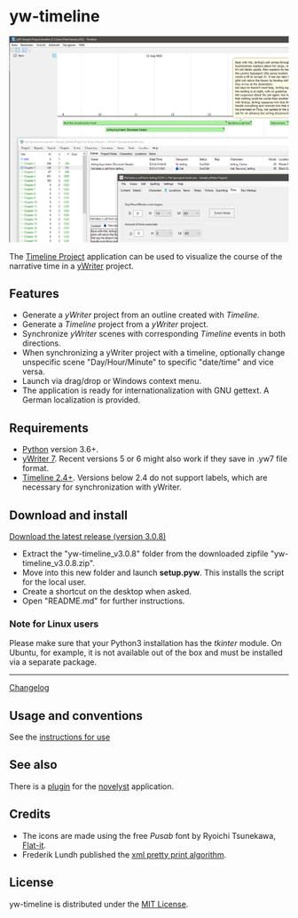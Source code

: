 # yw-timeline

[![Screenshot: Example](Screenshots/screen01.png)](https://raw.githubusercontent.com/peter88213/yw-timeline/main/docs/Screenshots/screen01.png)

The [Timeline Project](http://thetimelineproj.sourceforge.net/) application 
can be used to visualize the course of the narrative time in a 
[yWriter](http://spacejock.com/yWriter7.html) project.


## Features

- Generate a *yWriter* project from an outline created with *Timeline*.
- Generate a *Timeline* project from a *yWriter* project.
- Synchronize *yWriter* scenes with corresponding *Timeline* events in both directions.
- When synchronizing a yWriter project with a timeline, optionally change unspecific scene "Day/Hour/Minute" to specific "date/time" and vice versa.
- Launch via drag/drop or Windows context menu.
- The application is ready for internationalization with GNU gettext. A German localization is provided. 


## Requirements

- [Python](https://www.python.org/) version 3.6+.
- [yWriter 7](http://spacejock.com/yWriter7.html). Recent versions 5 or 6 might also work if they save in .yw7 file format.
- [Timeline 2.4+](https://sourceforge.net/projects/thetimelineproj/). Versions below 2.4 do not support labels, which are necessary for synchronization with yWriter.


## Download and install

[Download the latest release (version 3.0.8)](https://raw.githubusercontent.com/peter88213/yw-timeline/main/dist/yw-timeline_v3.0.8.zip)

- Extract the "yw-timeline_v3.0.8" folder from the downloaded zipfile "yw-timeline_v3.0.8.zip".
- Move into this new folder and launch **setup.pyw**. This installs the script for the local user.
- Create a shortcut on the desktop when asked.
- Open "README.md" for further instructions.

### Note for Linux users

Please make sure that your Python3 installation has the *tkinter* module. On Ubuntu, for example, it is not available out of the box and must be installed via a separate package. 

------------------------------------------------------------------

[Changelog](changelog)

## Usage and conventions

See the [instructions for use](usage)

## See also

There is a [plugin](https://peter88213.github.io/novelyst_timeline/) for the [novelyst](https://peter88213.github.io/novelyst/) application.


## Credits

- The icons are made using the free *Pusab* font by Ryoichi Tsunekawa, [Flat-it](http://flat-it.com/).
- Frederik Lundh published the [xml pretty print algorithm](http://effbot.org/zone/element-lib.htm#prettyprint).


## License

yw-timeline is distributed under the [MIT License](http://www.opensource.org/licenses/mit-license.php).


 




